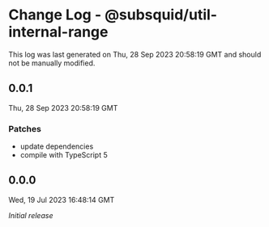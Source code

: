 # Change Log - @subsquid/util-internal-range

This log was last generated on Thu, 28 Sep 2023 20:58:19 GMT and should not be manually modified.

## 0.0.1
Thu, 28 Sep 2023 20:58:19 GMT

### Patches

- update dependencies
- compile with TypeScript 5

## 0.0.0
Wed, 19 Jul 2023 16:48:14 GMT

_Initial release_

